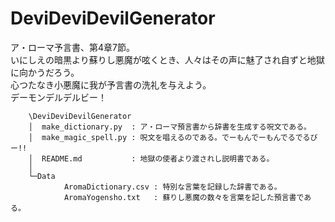 # DeviDeviDevilGenerator

ア・ローマ予言書、第4章7節。  
いにしえの暗黒より蘇りし悪魔が呟くとき、人々はその声に魅了され自ずと地獄に向かうだろう。  
心つたなき小悪魔に我が予言書の洗礼を与えよう。  
デーモンデルデルビー！  

        \DeviDeviDevilGenerator  
        │  make_dictionary.py  : ア・ローマ預言書から辞書を生成する呪文である。  
        │  make_magic_spell.py : 呪文を唱えるのである。でーもんでーもんでるでるびー!!  
        │  README.md           : 地獄の使者より渡されし説明書である。  
        │  
        └─Data  
                AromaDictionary.csv : 特別な言葉を記録した辞書である。  
                AromaYogensho.txt   : 蘇りし悪魔の数々を言葉を記した預言書である。  